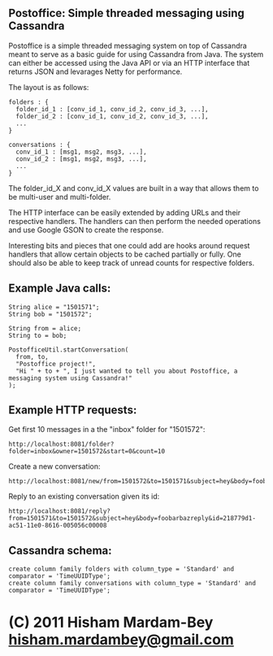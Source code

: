 Postoffice: Simple threaded messaging using Cassandra
-----------------------------------------------------

Postoffice is a simple threaded messaging system on top of Cassandra 
meant to serve as a basic guide for using Cassandra from Java. The 
system can either be accessed using the Java API or via an HTTP 
interface that returns JSON and levarages Netty for performance.

The layout is as follows:

    folders : {
      folder_id_1 : [conv_id_1, conv_id_2, conv_id_3, ...],
      folder_id_2 : [conv_id_1, conv_id_2, conv_id_3, ...],
      ...
    }
    
    conversations : {
      conv_id_1 : [msg1, msg2, msg3, ...],
      conv_id_2 : [msg1, msg2, msg3, ...],
      ...
    }

The folder_id_X and conv_id_X values are built in a way that allows them to
be multi-user and multi-folder.

The HTTP interface can be easily extended by adding URLs and their
respective handlers. The handlers can then perform the needed operations and
use Google GSON to create the response.

Interesting bits and pieces that one could add are hooks around request
handlers that allow certain objects to be cached partially or fully. One
should also be able to keep track of unread counts for respective folders.

Example Java calls:
-------------------

    String alice = "1501571";
    String bob = "1501572";

    String from = alice;
    String to = bob;

    PostofficeUtil.startConversation(
      from, to, 
      "Postoffice project!", 
      "Hi " + to + ", I just wanted to tell you about Postoffice, a messaging system using Cassandra!"
    );

Example HTTP requests:
----------------------

Get first 10 messages in a the "inbox" folder for "1501572":

    http://localhost:8081/folder?folder=inbox&owner=1501572&start=0&count=10

Create a new conversation:

    http://localhost:8081/new/from=1501572&to=1501571&subject=hey&body=foobarbaz

Reply to an existing conversation given its id:

    http://localhost:8081/reply?from=1501571&to=1501572&subject=hey&body=foobarbazreply&id=218779d1-ac51-11e0-8616-005056c00008

Cassandra schema:
-----------------

    create column family folders with column_type = 'Standard' and comparator = 'TimeUUIDType';
    create column family conversations with column_type = 'Standard' and comparator = 'TimeUUIDType';

(C) 2011 Hisham Mardam-Bey <hisham.mardambey@gmail.com>
=======================================================
